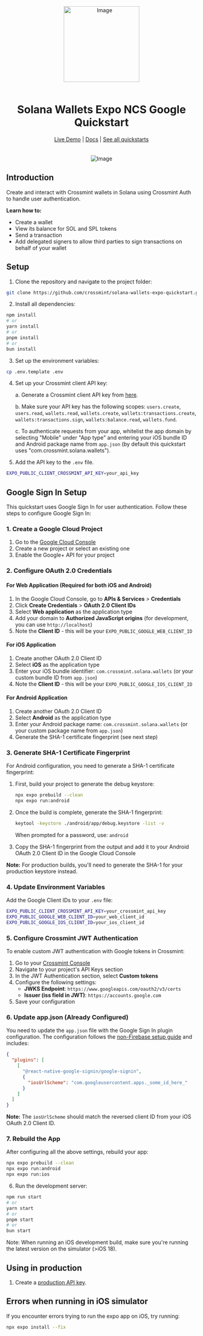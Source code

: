<div align="center">
<img width="200" alt="Image" src="https://github.com/user-attachments/assets/8b617791-cd37-4a5a-8695-a7c9018b7c70" />
<br>
<br>
<h1>Solana Wallets Expo NCS Google Quickstart</h1>

<div align="center">
<a href="https://solana-wallets.demos-crossmint.com/">Live Demo</a> | <a href="https://docs.crossmint.com/introduction/platform/wallets">Docs</a> | <a href="https://github.com/crossmint">See all quickstarts</a>
</div>

<br>
<br>
<img src="https://github.com/user-attachments/assets/76a983ab-499e-4d12-af7a-0ae17cb0b6cd" alt="Image" width="full">
</div>

## Introduction

Create and interact with Crossmint wallets in Solana using Crossmint Auth to handle user authentication.

**Learn how to:**

- Create a wallet
- View its balance for SOL and SPL tokens
- Send a transaction
- Add delegated signers to allow third parties to sign transactions on behalf of your wallet

## Setup

1. Clone the repository and navigate to the project folder:

```bash
git clone https://github.com/crossmint/solana-wallets-expo-quickstart.git && cd solana-wallets-expo-quickstart
```

2. Install all dependencies:

```bash
npm install
# or
yarn install
# or
pnpm install
# or
bun install
```

3. Set up the environment variables:

```bash
cp .env.template .env
```

4. Set up your Crossmint client API key:

   a. Generate a Crossmint client API key from [here](https://docs.crossmint.com/introduction/platform/api-keys/client-side).

   b. Make sure your API key has the following scopes: `users.create`, `users.read`, `wallets.read`, `wallets.create`, `wallets:transactions.create`, `wallets:transactions.sign`, `wallets:balance.read`, `wallets.fund`.

   c. To authenticate requests from your app, whitelist the app domain by selecting "Mobile" under "App type" and entering your iOS bundle ID and Android package name from `app.json` (by default this quickstart uses "com.crossmint.solana.wallets").

5. Add the API key to the `.env` file.

```bash
EXPO_PUBLIC_CLIENT_CROSSMINT_API_KEY=your_api_key
```

## Google Sign In Setup

This quickstart uses Google Sign In for user authentication. Follow these steps to configure Google Sign In:

### 1. Create a Google Cloud Project

1. Go to the [Google Cloud Console](https://console.cloud.google.com/)
2. Create a new project or select an existing one
3. Enable the Google+ API for your project

### 2. Configure OAuth 2.0 Credentials

#### For Web Application (Required for both iOS and Android)

1. In the Google Cloud Console, go to **APIs & Services** > **Credentials**
2. Click **Create Credentials** > **OAuth 2.0 Client IDs**
3. Select **Web application** as the application type
4. Add your domain to **Authorized JavaScript origins** (for development, you can use `http://localhost`)
5. Note the **Client ID** - this will be your `EXPO_PUBLIC_GOOGLE_WEB_CLIENT_ID`

#### For iOS Application

1. Create another OAuth 2.0 Client ID
2. Select **iOS** as the application type
3. Enter your iOS bundle identifier: `com.crossmint.solana.wallets` (or your custom bundle ID from `app.json`)
4. Note the **Client ID** - this will be your `EXPO_PUBLIC_GOOGLE_IOS_CLIENT_ID`

#### For Android Application

1. Create another OAuth 2.0 Client ID
2. Select **Android** as the application type
3. Enter your Android package name: `com.crossmint.solana.wallets` (or your custom package name from `app.json`)
4. Generate the SHA-1 certificate fingerprint (see next step)

### 3. Generate SHA-1 Certificate Fingerprint

For Android configuration, you need to generate a SHA-1 certificate fingerprint:

1. First, build your project to generate the debug keystore:

   ```bash
   npx expo prebuild --clean
   npx expo run:android
   ```

2. Once the build is complete, generate the SHA-1 fingerprint:

   ```bash
   keytool -keystore ./android/app/debug.keystore -list -v
   ```

   When prompted for a password, use: `android`

3. Copy the SHA-1 fingerprint from the output and add it to your Android OAuth 2.0 Client ID in the Google Cloud Console

**Note:** For production builds, you'll need to generate the SHA-1 for your production keystore instead.

### 4. Update Environment Variables

Add the Google Client IDs to your `.env` file:

```bash
EXPO_PUBLIC_CLIENT_CROSSMINT_API_KEY=your_crossmint_api_key
EXPO_PUBLIC_GOOGLE_WEB_CLIENT_ID=your_web_client_id
EXPO_PUBLIC_GOOGLE_IOS_CLIENT_ID=your_ios_client_id
```

### 5. Configure Crossmint JWT Authentication

To enable custom JWT authentication with Google tokens in Crossmint:

1. Go to your [Crossmint Console](https://staging.crossmint.com/console/projects/apiKeys)
2. Navigate to your project's API Keys section
3. In the JWT Authentication section, select **Custom tokens**
4. Configure the following settings:
   - **JWKS Endpoint**: `https://www.googleapis.com/oauth2/v3/certs`
   - **Issuer (iss field in JWT)**: `https://accounts.google.com`
5. Save your configuration

### 6. Update app.json (Already Configured)

You need to update the `app.json` file with the Google Sign In plugin configuration. The configuration follows the [non-Firebase setup guide](https://react-native-google-signin.github.io/docs/setting-up/expo#expo-without-firebase) and includes:

```json
{
  "plugins": [
    [
      "@react-native-google-signin/google-signin",
      {
        "iosUrlScheme": "com.googleusercontent.apps._some_id_here_"
      }
    ]
  ]
}
```

**Note:** The `iosUrlScheme` should match the reversed client ID from your iOS OAuth 2.0 Client ID.

### 7. Rebuild the App

After configuring all the above settings, rebuild your app:

```bash
npx expo prebuild --clean
npx expo run:android
npx expo run:ios
```

6. Run the development server:

```bash
npm run start
# or
yarn start
# or
pnpm start
# or
bun start
```

Note: When running an iOS development build, make sure you're running the latest version on the simulator (>iOS 18).

## Using in production

1. Create a [production API key](https://docs.crossmint.com/introduction/platform/api-keys/client-side).

## Errors when running in iOS simulator

If you encounter errors trying to run the expo app on iOS, try running:

```bash
npx expo install --fix
```
